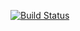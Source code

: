 [![Build Status](https://travis-ci.org/Aiguul98/testTr.svg?branch=master)](https://travis-ci.org/Aiguul98/testTr)
